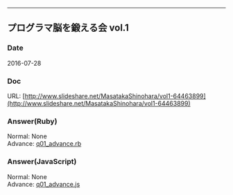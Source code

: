
---

## プログラマ脳を鍛える会 vol.1
### Date
2016-07-28

### Doc
URL: [http://www.slideshare.net/MasatakaShinohara/vol1-64463899](http://www.slideshare.net/MasatakaShinohara/vol1-64463899)
 
### Answer(Ruby)
Normal:  None  
Advance: [q01_advance.rb](q01/q01_advance.rb)  
  
### Answer(JavaScript)
Normal:  None  
Advance: [q01_advance.js](q01/q01_advance.js)

